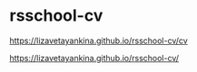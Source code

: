# rsschool-cv

https://lizavetayankina.github.io/rsschool-cv/cv

https://lizavetayankina.github.io/rsschool-cv/
